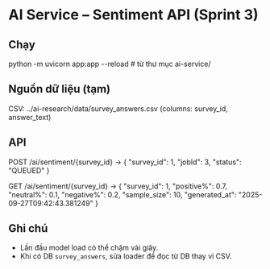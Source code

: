 # AI Service – Sentiment API (Sprint 3)

## Chạy
python -m uvicorn app:app --reload   # từ thư mục ai-service/

## Nguồn dữ liệu (tạm)
CSV: ../ai-research/data/survey_answers.csv  (columns: survey_id, answer_text)

## API
POST /ai/sentiment/{survey_id}
  -> { "survey_id": 1, "jobId": 3, "status": "QUEUED" }

GET  /ai/sentiment/{survey_id}
  -> {
       "survey_id": 1,
       "positive%": 0.7,
       "neutral%": 0.1,
       "negative%": 0.2,
       "sample_size": 10,
       "generated_at": "2025-09-27T09:42:43.381249"
     }

## Ghi chú
- Lần đầu model load có thể chậm vài giây.
- Khi có DB `survey_answers`, sửa loader để đọc từ DB thay vì CSV.
